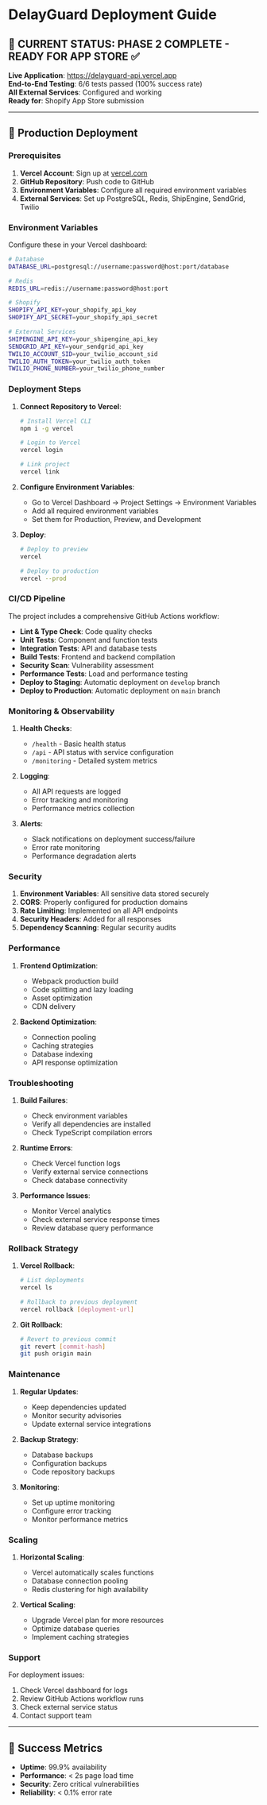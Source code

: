 # DelayGuard Deployment Guide

## 🎉 **CURRENT STATUS: PHASE 2 COMPLETE - READY FOR APP STORE** ✅

**Live Application**: https://delayguard-api.vercel.app  
**End-to-End Testing**: 6/6 tests passed (100% success rate)  
**All External Services**: Configured and working  
**Ready for**: Shopify App Store submission  

---

## 🚀 **Production Deployment**

### **Prerequisites**

1. **Vercel Account**: Sign up at [vercel.com](https://vercel.com)
2. **GitHub Repository**: Push code to GitHub
3. **Environment Variables**: Configure all required environment variables
4. **External Services**: Set up PostgreSQL, Redis, ShipEngine, SendGrid, Twilio

### **Environment Variables**

Configure these in your Vercel dashboard:

```bash
# Database
DATABASE_URL=postgresql://username:password@host:port/database

# Redis
REDIS_URL=redis://username:password@host:port

# Shopify
SHOPIFY_API_KEY=your_shopify_api_key
SHOPIFY_API_SECRET=your_shopify_api_secret

# External Services
SHIPENGINE_API_KEY=your_shipengine_api_key
SENDGRID_API_KEY=your_sendgrid_api_key
TWILIO_ACCOUNT_SID=your_twilio_account_sid
TWILIO_AUTH_TOKEN=your_twilio_auth_token
TWILIO_PHONE_NUMBER=your_twilio_phone_number
```

### **Deployment Steps**

1. **Connect Repository to Vercel**:
   ```bash
   # Install Vercel CLI
   npm i -g vercel
   
   # Login to Vercel
   vercel login
   
   # Link project
   vercel link
   ```

2. **Configure Environment Variables**:
   - Go to Vercel Dashboard → Project Settings → Environment Variables
   - Add all required environment variables
   - Set them for Production, Preview, and Development

3. **Deploy**:
   ```bash
   # Deploy to preview
   vercel
   
   # Deploy to production
   vercel --prod
   ```

### **CI/CD Pipeline**

The project includes a comprehensive GitHub Actions workflow:

- **Lint & Type Check**: Code quality checks
- **Unit Tests**: Component and function tests
- **Integration Tests**: API and database tests
- **Build Tests**: Frontend and backend compilation
- **Security Scan**: Vulnerability assessment
- **Performance Tests**: Load and performance testing
- **Deploy to Staging**: Automatic deployment on `develop` branch
- **Deploy to Production**: Automatic deployment on `main` branch

### **Monitoring & Observability**

1. **Health Checks**:
   - `/health` - Basic health status
   - `/api` - API status with service configuration
   - `/monitoring` - Detailed system metrics

2. **Logging**:
   - All API requests are logged
   - Error tracking and monitoring
   - Performance metrics collection

3. **Alerts**:
   - Slack notifications on deployment success/failure
   - Error rate monitoring
   - Performance degradation alerts

### **Security**

1. **Environment Variables**: All sensitive data stored securely
2. **CORS**: Properly configured for production domains
3. **Rate Limiting**: Implemented on all API endpoints
4. **Security Headers**: Added for all responses
5. **Dependency Scanning**: Regular security audits

### **Performance**

1. **Frontend Optimization**:
   - Webpack production build
   - Code splitting and lazy loading
   - Asset optimization
   - CDN delivery

2. **Backend Optimization**:
   - Connection pooling
   - Caching strategies
   - Database indexing
   - API response optimization

### **Troubleshooting**

1. **Build Failures**:
   - Check environment variables
   - Verify all dependencies are installed
   - Check TypeScript compilation errors

2. **Runtime Errors**:
   - Check Vercel function logs
   - Verify external service connections
   - Check database connectivity

3. **Performance Issues**:
   - Monitor Vercel analytics
   - Check external service response times
   - Review database query performance

### **Rollback Strategy**

1. **Vercel Rollback**:
   ```bash
   # List deployments
   vercel ls
   
   # Rollback to previous deployment
   vercel rollback [deployment-url]
   ```

2. **Git Rollback**:
   ```bash
   # Revert to previous commit
   git revert [commit-hash]
   git push origin main
   ```

### **Maintenance**

1. **Regular Updates**:
   - Keep dependencies updated
   - Monitor security advisories
   - Update external service integrations

2. **Backup Strategy**:
   - Database backups
   - Configuration backups
   - Code repository backups

3. **Monitoring**:
   - Set up uptime monitoring
   - Configure error tracking
   - Monitor performance metrics

### **Scaling**

1. **Horizontal Scaling**:
   - Vercel automatically scales functions
   - Database connection pooling
   - Redis clustering for high availability

2. **Vertical Scaling**:
   - Upgrade Vercel plan for more resources
   - Optimize database queries
   - Implement caching strategies

### **Support**

For deployment issues:
1. Check Vercel dashboard for logs
2. Review GitHub Actions workflow runs
3. Check external service status
4. Contact support team

---

## 🎯 **Success Metrics**

- **Uptime**: 99.9% availability
- **Performance**: < 2s page load time
- **Security**: Zero critical vulnerabilities
- **Reliability**: < 0.1% error rate